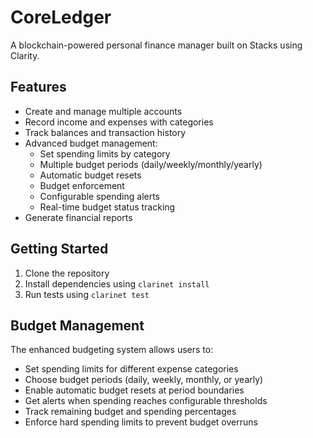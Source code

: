 # CoreLedger

A blockchain-powered personal finance manager built on Stacks using Clarity.

## Features
- Create and manage multiple accounts
- Record income and expenses with categories
- Track balances and transaction history
- Advanced budget management:
  - Set spending limits by category
  - Multiple budget periods (daily/weekly/monthly/yearly)
  - Automatic budget resets
  - Budget enforcement
  - Configurable spending alerts
  - Real-time budget status tracking
- Generate financial reports

## Getting Started
1. Clone the repository
2. Install dependencies using `clarinet install`
3. Run tests using `clarinet test`

## Budget Management
The enhanced budgeting system allows users to:
- Set spending limits for different expense categories
- Choose budget periods (daily, weekly, monthly, or yearly)
- Enable automatic budget resets at period boundaries
- Get alerts when spending reaches configurable thresholds
- Track remaining budget and spending percentages
- Enforce hard spending limits to prevent budget overruns
